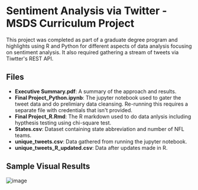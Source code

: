 # Sentiment Analysis via Twitter - MSDS Curriculum Project
This project was completed as part of a graduate degree program and highlights using R and Python for different aspects of data analysis focusing on sentiment analysis. It also required gathering a stream of tweets via Tiwtter's REST API.


## Files

* **Executive Summary.pdf**: A summary of the approach and results. 
* **Final Project_Python.ipynb**: The jupyter notebook used to gater the tweet data and do prelimiary data cleansing. Re-running this requires a separate file with credentials that isn't provided. 
* **Final Project_R.Rmd**: The R markdown used to do data anlysis including hypthesis testing using chi-square test.
* **States.csv**: Dataset containing state abbreviation and number of NFL teams.
* **unique_tweets.csv**: Data gathered from running the jupyter notebook.
* **unique_tweets_R_updated.csv**: Data after updates made in R.	

## Sample Visual Results
![image](https://github.com/user-attachments/assets/048c9fab-6793-4b13-9968-1c62b5697936)
